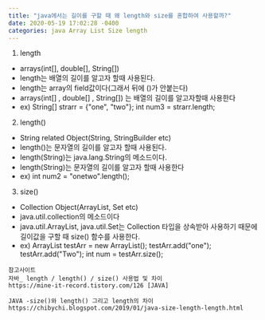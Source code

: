 ```yaml
---
title: "java에서는 길이를 구할 때 왜 length와 size를 혼합하여 사용할까?"
date: 2020-05-19 17:02:28 -0400
categories: java Array List Size length
---
```


1. length
 - arrays(int[], double[], String[])
 - length는 배열의 길이를 알고자 할때 사용된다.
 - length는 array의 field값이다(그래서 뒤에 ()가 안붙는다)
 - arrays(int[] , double[] , String[]) 는 배열의 길이를 알고자할때 사용한다
 - ex)
        String[] strarr = {"one", "two"};
        int num3 = strarr.length;
		
		
2. length()
 - String related Object(String, StringBuilder etc)
 - length()는 문자열의 길이를 알고자 할때 사용된다.
 - length(String)는 java.lang.String의 메소드이다.
 - length(String)는 문자열의 길이를 알고자 할때 사용한다
 - ex)
        int num2 = "onetwo".length();

3. size()
 - Collection Object(ArrayList, Set etc)
 - java.util.collection의 메소드이다
 - java.util.ArrayList, java.util.Set는 Collection 타입을 상속받아 사용하기 때문에 길이값을 구할 때 size() 함수를 사용한다.
 - ex)
        ArrayList<String> testArr = new ArrayList<String>();
        testArr.add("one");
        testArr.add("Two");
        int num = testArr.size();
 

```
참고사이트 
자바_ length / length() / size() 사용법 및 차이
https://mine-it-record.tistory.com/126 [JAVA] 

JAVA -size()와 length() 그리고 length의 차이
https://chibychi.blogspot.com/2019/01/java-size-length-length.html

```


